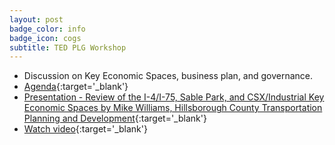 ```yaml
---
layout: post
badge_color: info
badge_icon: cogs
subtitle: TED PLG Workshop
---
```


* Discussion on Key Economic Spaces, business plan, and governance.
* [Agenda](http://www.hillsboroughcounty.org/DocumentCenter/View/10590){:target='_blank'}
* [Presentation - Review of the I-4/I-75, Sable Park, and CSX/Industrial Key Economic Spaces by Mike Williams, Hillsborough County Transportation Planning and Development](http://www.hillsboroughcounty.org/DocumentCenter/View/10620){:target='_blank'}
* [Watch video](http://65.49.32.144/Hillsborough/24b9aca5-433e-46bc-9830-83da86e8414b/Trans_Econ_Dev_WS_1_15_2014/presentation_file/mgpresenter.html?Stream=low){:target='_blank'}
